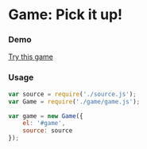 # Game: Pick it up!
### Demo
[Try this game](http://dafrok.github.io/game-pick-it-up/)

### Usage
```JavaScript
var source = require('./source.js');
var Game = require('./game/game.js');

var game = new Game({
    el: '#game',
    source: source
});
```
